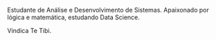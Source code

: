 Estudante de Análise e Desenvolvimento de Sistemas. Apaixonado por lógica e matemática, estudando Data Science.


Vindica Te Tibi. 
